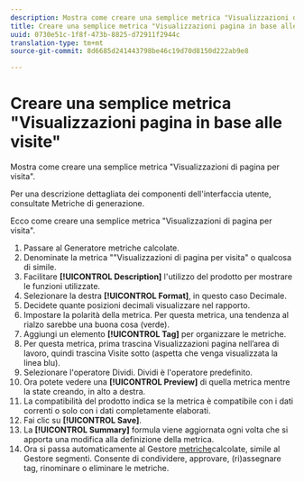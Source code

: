 ```yaml
---
description: Mostra come creare una semplice metrica "Visualizzazioni di pagina per visita".
title: Creare una semplice metrica "Visualizzazioni pagina in base alle visite"
uuid: 0730e51c-1f8f-473b-8825-d72911f2944c
translation-type: tm+mt
source-git-commit: 8d6685d241443798be46c19d70d8150d222ab9e8

---
```



# Creare una semplice metrica &quot;Visualizzazioni pagina in base alle visite&quot;

Mostra come creare una semplice metrica &quot;Visualizzazioni di pagina per visita&quot;.

Per una descrizione dettagliata dei componenti dell&#39;interfaccia utente, consultate Metriche [](/help/components/c-calcmetrics/c-workflow/cm-workflow/c-build-metrics/cm-build-metrics.md)di generazione.

Ecco come creare una semplice metrica &quot;Visualizzazioni di pagina per visita&quot;.

1. Passare al Generatore metriche calcolate.
1. Denominate la metrica &quot;&quot;Visualizzazioni di pagina per visita&quot; o qualcosa di simile.
1. Facilitare **[!UICONTROL Description]** l&#39;utilizzo del prodotto per mostrare le funzioni utilizzate.
1. Selezionare la destra **[!UICONTROL Format]**, in questo caso Decimale.
1. Decidete quante posizioni decimali visualizzare nel rapporto.
1. Impostare la polarità della metrica. Per questa metrica, una tendenza al rialzo sarebbe una buona cosa (verde).
1. Aggiungi un elemento **[!UICONTROL Tag]** per organizzare le metriche.
1. Per questa metrica, prima trascina Visualizzazioni pagina nell’area di lavoro, quindi trascina Visite sotto (aspetta che venga visualizzata la linea blu).
1. Selezionare l&#39;operatore Dividi. Dividi è l&#39;operatore predefinito.
1. Ora potete vedere una **[!UICONTROL Preview]** di quella metrica mentre la state creando, in alto a destra.
1. La compatibilità del prodotto indica se la metrica è compatibile con i dati [](https://docs.adobe.com/content/help/en/analytics/analyze/reports-analytics/current-data.html) correnti o solo con i dati completamente elaborati.
1. Fai clic su **[!UICONTROL Save]**.
1. La **[!UICONTROL Summary]** formula viene aggiornata ogni volta che si apporta una modifica alla definizione della metrica.
1. Ora si passa automaticamente al Gestore [metriche](/help/components/c-calcmetrics/c-workflow/cm-workflow/cm-manager.md)calcolate, simile al Gestore segmenti. Consente di condividere, approvare, (ri)assegnare tag, rinominare o eliminare le metriche.


